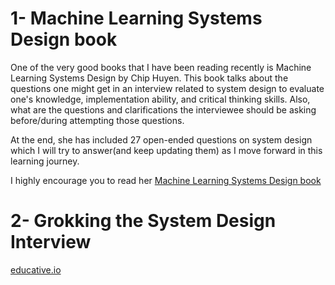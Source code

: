 # 1- Machine Learning Systems Design book

One of the very good books that I have been reading recently is Machine Learning Systems Design by Chip Huyen. This book talks about the questions one might get in an interview related to system design to evaluate one's knowledge, implementation ability, and critical thinking skills. Also, what are the questions and clarifications the interviewee should be asking before/during attempting those questions.

At the end, she has included 27 open-ended questions on system design which I will try to answer(and keep updating them) as I move forward in this learning journey. 

I highly encourage you to read her [Machine Learning Systems Design book](https://github.com/chiphuyen/machine-learning-systems-design)


# 2- Grokking the System Design Interview 
[educative.io](https://www.educative.io/courses/grokking-the-system-design-interview)



# 
